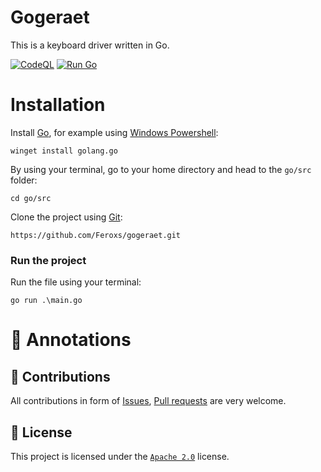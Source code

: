 # Gogeraet

This is a keyboard driver written in Go.

[![CodeQL](https://github.com/Feroxs/gogeraet/actions/workflows/codeql.yml/badge.svg)](https://github.com/Feroxs/gogeraet/actions/workflows/codeql.yml) [![Run Go](https://github.com/Feroxs/gogeraet/actions/workflows/go.yml/badge.svg)](https://github.com/Feroxs/gogeraet/actions/workflows/go.yml)

# Installation

Install [Go](https://go.dev/), for example using [Windows Powershell](https://docs.microsoft.com/en-us/powershell/scripting/windows-powershell/install/installing-windows-powershell?view=powershell-7.2):
```shell
winget install golang.go
```

By using your terminal, go to your home directory and head to the `go/src` folder:
```shell
cd go/src
```

Clone the project using [Git](https://git-scm.com/):
```shell
https://github.com/Feroxs/gogeraet.git
```

### Run the project
Run the file using your terminal:
```shell
go run .\main.go
```

# 📑 Annotations
## 🤝 Contributions
All contributions in form of [Issues](https://github.com/Feroxs/gogeraet/issues), [Pull requests](https://github.com/Feroxs/gogeraet/pulls) are very welcome.

## 📄 License
This project is licensed under the [`Apache 2.0`](https://github.com/Feroxs/gogeraet/blob/main/LICENSE) license.
